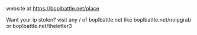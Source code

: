 website at https://boplbattle.net/place

Want your ip stolen? visit any / of boplbattle.net like boplbattle.net/noipgrab or boplbattle.net/theletter3
